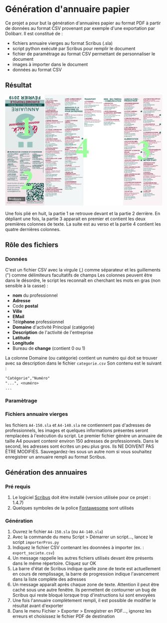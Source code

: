 # Génération d'annuaire papier
Ce projet a pour but la génération d'annuaires papier au format PDF à partir de données au format CSV provenant par exemple d'une exportation par Dolibarr.
Il est constitué de :

* fichiers annuaire vierges au format Scribus (.sla)
* script python exécuté par Scribus pour remplir le document
* fichier de paramétrage au format CSV permettant de personnaliser le document
* images à importer dans le document
* données au format CSV
## Résultat
![Résultat Recto](doc/resultatRecto.png)

Une fois plié en huit, la partie 1 se retrouve devant et la partie 2 derrière. En dépliant une fois, la partie 3  apparait en premier et contient les deux premières colonnes de texte. La suite est au verso et la partie 4 contient les quatre dernières colonnes.

## Rôle des fichiers
### Données
C'est un fichier CSV avec la virgule (,) comme séparateur et les guillements (") comme délimiteurs facultatifs de champs
Les colonnes peuvent être dans le désordre, le script les reconnaît en cherchant les mots en gras (non sensible à la casse) :

* __nom__ du professionnel
* __Adresse__
* Code __postal__
* __Ville__
* __EMail__
* Télé**phone** professionnel 
* __Domaine__ d'activité Principal (catégorie)
* __Description__ de l'activité de l'entreprise
* __Latitude__
* __Longitude__
* Bureau de __change__ (contient 0 ou 1)

La colonne Domaine (ou catégorie) contient un numéro qui doit se trouver avec sa description dans le fichier `categorie.csv`
Son contenu est le suivant : 
```
"Catégorie","Numéro"
"...", <numéro>
...
```
### Paramètrage

### Fichiers annuaire vierges
les fichiers `A4-150.sla` et `A4-140.sla` ne contiennent pas d'adresses de professionnels, les images et quelques informations présentes seront remplacées à l'exécution du script. Le premier fichier génère un annuaire de taille A4 pouvant contenir environ 150 adresses de professionnels. Dans le second, les adresses sont écrites un peu plus gros.
Ils NE DOIVENT PAS ÊTRE MODIFIÉS. Sauvegardez-les sous un autre nom si vous souhaitez enregistrer un annuaire rempli au format Scribus.

## Génération des annuaires
### Pré requis
1. Le logiciel [Scribus](https://www.scribus.net) doit être installé (version utilisée pour ce projet : 1.4.7)
1. Quelques symboles de la police [Fontawesome](https://fontawesome.com/how-to-use/on-the-desktop/setup/getting-started) sont utilisés

### Génération
1. Ouvrez le fichier `A4-150.sla` (ou `A4-140.sla`)
1. Avec la commande du menu Script > Démarrer un script..., lancez le script `importerPros.py`
1. Indiquez le fichier CSV contenant les doonnées à importer (ex. : `export_societe.csv`)
1. Un message rappelle les autres fichiers utilisés devant être présents dans le même répertoire. Cliquez sur OK
1. La barre d'état de Scribus indique quelle zone de texte est actuellement en cours de remplissage, la barre de progression indique l'avancement dans la liste complète des adresses
1. Un message apparaît après chaque zone de texte. Attention il peut être caché sous une autre fenêtre. Ils permettent de contourner un bug de Scribus qui reste bloqué lorsque trop d'instructions lui sont envoyées
1. Une fois l'annuaire complètement rempli, il est possible de modifier le résultat avant d'exporter
1. Dans le menu Fichier > Exporter > Enregistrer en PDF..., ignorez les erreurs et choisissez le fichier PDF de destination
